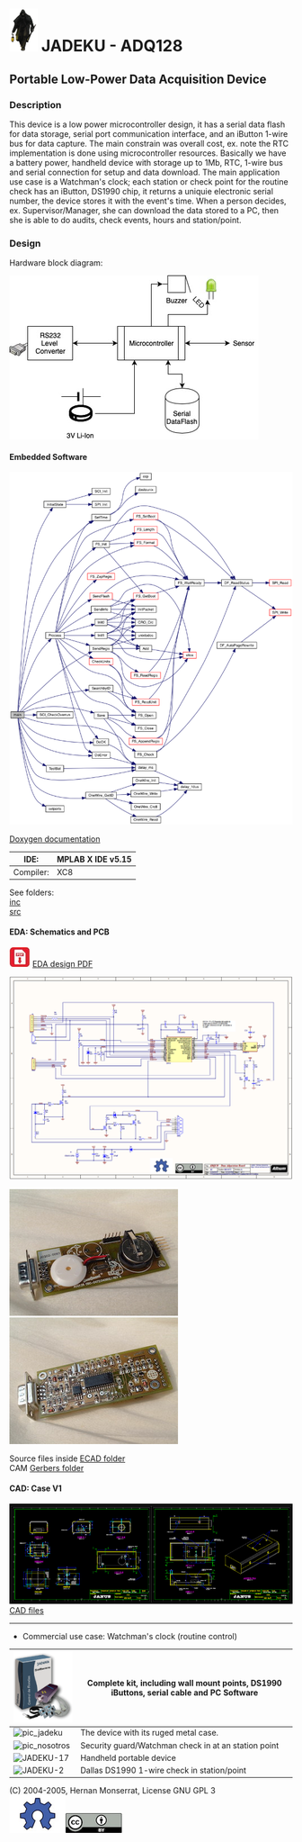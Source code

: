 #  ![JADEKU](doc/watchman.gif) JADEKU - ADQ128 
## Portable Low-Power Data Acquisition Device 

### Description

This device is a low power microcontroller design, it has a serial data flash for data storage,
serial port communication interface, and an iButton 1-wire bus for data capture.
The main constrain was overall cost, ex. note the RTC implementation is done using microcontroller resources.
Basically we have a battery power, handheld device with storage up to 1Mb, RTC, 1-wire bus and serial connection 
for setup and data download.  The main application use case is a Watchman's clock; each station or check point for the routine
check has an iButton, DS1990 chip, it returns a uniquie electronic serial number,  the device stores it with the event's time.
When a person decides, ex. Supervisor/Manager, she can download the data stored to a PC, then she is able to do audits, 
check events, hours and station/point. 



### Design

Hardware block diagram:

![Block Diagram](img/jadeku-hw.jpg)

#### Embedded Software

![](autodoc/html/jadeku_8c_a6288eba0f8e8ad3ab1544ad731eb7667_cgraph.png)

[Doxygen documentation](autodoc/html/index.html)

| IDE:| MPLAB X IDE v5.15|
| ------------------------------------------------------------ | ---- |
| Compiler:| XC8 | 

See folders: <br>
[inc](inc/) <br>
[src](src/)

#### EDA: Schematics and PCB
![](img/icons-pdf-download.jpg) [EDA design PDF](hardware/0472-Jadeku2/JADEKU.pdf)

![Schematics](hardware/0472-Jadeku2/Schematics-jadeku.png)

![Schematics](img/ADQ0472-1.jpg)![Schematics](img/ADQ0472-3.jpg)

Source files inside [ECAD folder](hardware/0472-Jadeku2/) <br>
CAM [Gerbers folder](hardware/CAM)

#### CAD: Case V1

![CAD Case design](hardware/case/020-0472.png) <br>
[CAD files](hardware/case)

- - - 
- Commercial use case:  Watchman's clock  (routine control)

| ![KIT-JADEKU](./img/KIT-JADEKU.gif)                          | Complete kit, including wall mount points, DS1990 iButtons, serial cable and PC Software      |
| ------------------------------------------------------------ | ---- |
| ![pic_jadeku](/Users/hernan/MPLABXProjects/jadeku/img/pic_jadeku.gif) | The device with its ruged metal case.|
| ![pic_nosotros](/Users/hernan/MPLABXProjects/jadeku/img/pic_nosotros.jpg) | Security guard/Watchman check in at an station point   |
| ![JADEKU-17](/Users/hernan/MPLABXProjects/jadeku/img/JADEKU-17.gif) | Handheld portable device  |
| ![JADEKU-2](/Users/hernan/MPLABXProjects/jadeku/img/JADEKU-2.gif) |  Dallas DS1990 1-wire check in station/point |




(C) 2004-2005,  Hernan Monserrat, License GNU GPL 3 <br>
![](img/OSHW-100.jpg)![](img/by-100.jpg) 


